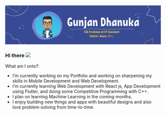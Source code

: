 [![Header](https://github.com/GunjanDhanuka/GunjanDhanuka/blob/main/20210418_155832_0000.png "Header")](https://gunjandhanuka.github.io/)

### Hi there <img src="https://raw.githubusercontent.com/MartinHeinz/MartinHeinz/master/wave.gif" width="30px">

<!--
**GunjanDhanuka/GunjanDhanuka** is a ✨ _special_ ✨ repository because its `README.md` (this file) appears on your GitHub profile.
-->

What am I onto?:

- I’m currently working on my Portfolio and working on sharpening my skills in Mobile Development and Web Development.
- I’m currently learning Web Development with React js, App Development using Flutter, and doing some Competitive Programming with C++.
- I plan on learning Machine Learning in the coming months.
- I enjoy building new things and apps with beautiful designs and also love problem-solving from time-to-time.


